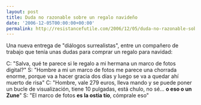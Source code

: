 ```yaml
---
layout: post
title: Duda no razonable sobre un regalo navideño
date: '2006-12-05T00:00:00+00:00'
permalink: http://resistancefutile.com/2006/12/05/duda-no-razonable-sobre-un-regalo-navideno/
---
```

Una nueva entrega de "diálogos surrealistas", entre un compañero de trabajo que tenía unas dudas para comprar un regalo para navidad:

C: "Salva, qué te parece si le regalo a mi hermana un marco de fotos digital?"
S: "Hombre a mi un marco de fotos me parece una chorrada enorme, porque va a hacer gracia dos días y luego se va a quedar ahí muerto de risa"
C: "Hombre, vale 279 euros, lleva mando y se puede poner un bucle de visualización, tiene 10 pulgadas, está chulo, no sé... <span style="font-weight:bold;">o eso o un Zune</span>"
S: "El marco de fotos <span style="font-weight:bold;">es la ostia tío</span>, cómprale eso"
